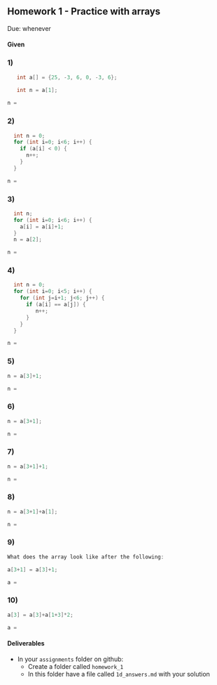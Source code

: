 ## Homework 1 - Practice with arrays
Due: whenever

#### Given

### 1)
```cpp
   int a[] = {25, -3, 6, 0, -3, 6};
   
   int n = a[1];
```

```cpp
n = 
```

### 2)
```cpp
  int n = 0;
  for (int i=0; i<6; i++) {
    if (a[i] < 0) {
      n++;
    }
  }
```

```cpp
n = 
```

### 3)
```cpp
  int n;
  for (int i=0; i<6; i++) {
    a[i] = a[i]+1;
  }
  n = a[2];
```

```cpp
n = 
```

### 4)
```cpp
  int n = 0;
  for (int i=0; i<5; i++) {
    for (int j=i+1; j<6; j++) {
      if (a[i] == a[j]) {
         n++;
      }
    }
  }
````

```cpp
n = 
```

### 5)
```cpp
n = a[3]+1;
```

```cpp
n = 
```

### 6)
```cpp
n = a[3+1];
```

```cpp
n = 
```

### 7)
```cpp
n = a[3+1]+1;
```

```cpp
n = 
```


### 8)
```cpp
n = a[3+1]+a[1];
```

```cpp
n = 
```

### 9)
```cpp
What does the array look like after the following:

a[3+1] = a[3]+1;
```

```cpp
a = 
```

### 10)
```cpp
a[3] = a[3]+a[1+3]*2;
```

```cpp
a = 
```


#### Deliverables

- In your `assignments` folder on github:
   - Create a folder called `homework_1`
   - In this folder have a file called `1d_answers.md` with your solution
   
